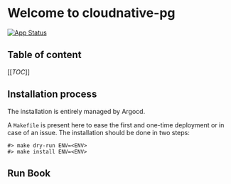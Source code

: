 # Welcome to cloudnative-pg

[![App Status](https://argocd-internal.spirit-dev.net/api/badge?name=cloudnative-pg-turingpi&revision=true&showAppName=true)](https://argocd-internal.spirit-dev.net/applications/cloudnative-pg-turingpi)

## Table of content

[[_TOC_]]

## Installation process

The installation is entirely managed by Argocd.

A `Makefile` is present here to ease the first and one-time deployment or in case of an issue.
The installation should be done in two steps:

```shell
#> make dry-run ENV=<ENV>
#> make install ENV=<ENV>
```

## Run Book
